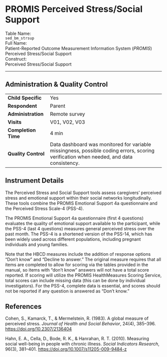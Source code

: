 # PROMIS Perceived Stress/Social Support

<div class="info-block">
  <div class="info-row">
    <div class="info-label"><i class="fa fa-table"></i> Table Name:</div>
    <div class="info-value"><code>sed_bm_strsup</code></div>
  </div>
  <div class="info-row">
    <div class="info-label"><i class="fa-solid fa-maximize"></i> Full Name:</div>
    <div class="info-value">
       Patient-Reported Outcome Measurement Information System (<i>PROMIS</i>) Perceived Stress/Social Support
    </div>
  </div>
  <div class="info-row">
    <div class="info-label"><i class="fa-solid fa-tape"></i> Construct:</div>
    <div class="info-value">Perceived Stress/Social Support</div>
  </div>
</div>

---------------------------------------------

## Administration & Quality Control

<table class="table-no-vertical-lines" style="width: 100%; border-collapse: collapse; table-layout: fixed;">
<tbody>
<tr><td><b>Child Specific</b></td>
<td>Yes</td></tr>
<tr><td><b>Respondent</b></td>
<td>Parent</td></tr>
<tr><td><b>Administration</b></td>
<td style="word-wrap: break-word; white-space: normal;">Remote survey</td></tr>
<tr><td><b>Visits</b></td>
<td>V01, V02, V03</td></tr>
<tr><td><b>Completion Time</b></td>
<td>4 min</td></tr>
<tr><td><b>Quality Control</b></td>
<td style="word-wrap: break-word; white-space: normal;">Data dashboard was monitored for variable missingness, possible coding errors, scoring verification when needed, and data consistency.</td></tr>
</tbody>
</table>

## Instrument Details

The Perceived Stress and Social Support tools assess caregivers’ perceived stress and emotional support within their social networks longitudinally. These tools combine the PROMIS Emotional Support 4a questionnaire and the Perceived Stress Scale-4 (PSS-4).

The PROMIS Emotional Support 4a questionnaire (first 4 questions) evaluates the quality of emotional support available to the participant, while the PSS-4 (last 4 questions) measures general perceived stress over the past month. The PSS-4 is a shortened version of the PSS-14, which has been widely used across different populations, including pregnant individuals and young families.

Note that the HBCD measures include the addition of response options “Don’t know” and “Decline to answer.” The original measure requires that all items are completed to allow for scoring via the tables provided in the manual, so items with “don’t know” answers will not have a total score reported. If scoring will utilize the PROMIS HealthMeasures Scoring Service, total scores can include missing data (this can be done by individual investigators). For the PSS-4, complete data is essential, and scores should not be reported if any question is answered as “Don’t know.”

## References
<div class="references">
  <p>Cohen, S., Kamarck, T., &amp; Mermelstein, R. (1983). A global measure of perceived stress. <em>Journal of Health and Social Behavior</em>, 24(4), 385–396. <a href="https://doi.org/10.2307/2136404">https://doi.org/10.2307/2136404</a></p>
  <p>Hahn, E. A., Cella, D., Bode, R. K., &amp; Hanrahan, R. T. (2010). Measuring social well-being in people with chronic illness. <em>Social Indicators Research</em>, 96(3), 381–401. <a href="https://doi.org/10.1007/s11205-009-9484-z">https://doi.org/10.1007/s11205-009-9484-z</a></p>
</div>
<br>